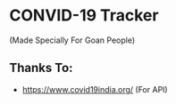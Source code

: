 # CONVID-19 Tracker
(Made Specially For Goan People)

## Thanks To:
- https://www.covid19india.org/ (For API)
